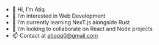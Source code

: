 - 👋 Hi, I’m Atiq
- 👀 I’m interested in Web Development
- 🌱 I’m currently learning NexT.js alongside Rust
- 💞️ I’m looking to collaborate on React and Node projects
- 📫 Contact at atiqqq0@gmail.com

<!---
EnGeniuss/EnGeniuss is a ✨ special ✨ repository because its `README.md` (this file) appears on your GitHub profile.
You can click the Preview link to take a look at your changes.
--->
